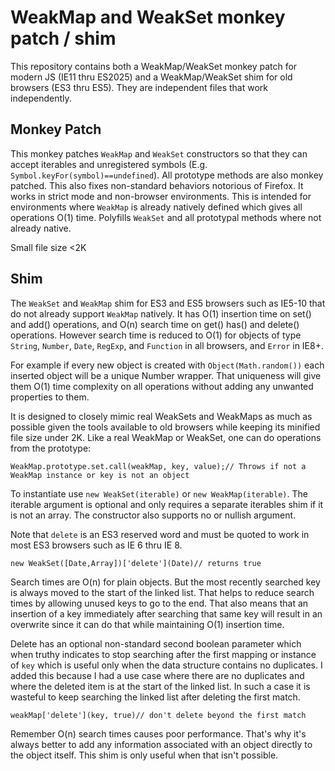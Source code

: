 # WeakMap and WeakSet monkey patch / shim

This repository contains both a WeakMap/WeakSet monkey patch for modern JS (IE11 thru ES2025) and a WeakMap/WeakSet shim for old browsers (ES3 thru ES5). They are independent files that work independently.

## Monkey Patch

This monkey patches `WeakMap` and `WeakSet` constructors so that they can accept iterables and unregistered symbols (E.g. `Symbol.keyFor(symbol)==undefined`). All prototype methods are also monkey patched. This also fixes non-standard behaviors notorious of Firefox. It works in strict mode and non-browser environments. This is intended for environments where `WeakMap` is already natively defined which gives all operations O(1) time. Polyfills `WeakSet` and all prototypal methods where not already native.

Small file size <2K

## Shim

The `WeakSet` and `WeakMap` shim for ES3 and ES5 browsers such as IE5-10 that do not already support `WeakMap` natively. It has O(1) insertion time on set() and add() operations, and O(n) search time on get() has() and delete() operations. However search time is reduced to O(1) for objects of type `String`, `Number`, `Date`, `RegExp`, and `Function` in all browsers, and `Error` in IE8+.

For example if every new object is created with `Object(Math.random())` each inserted object will be a unique Number wrapper. That uniqueness will give them O(1) time complexity on all operations without adding any unwanted properties to them.

It is designed to closely mimic real WeakSets and WeakMaps as much as possible given the tools available to old browsers while keeping its minified file size under 2K. Like a real WeakMap or WeakSet, one can do operations from the prototype:

    WeakMap.prototype.set.call(weakMap, key, value);// Throws if not a WeakMap instance or key is not an object

To instantiate use `new WeakSet(iterable)` or `new WeakMap(iterable)`. The iterable argument is optional and only requires a separate iterables shim if it is not an array. The constructor also supports no or nullish argument.

Note that `delete` is an ES3 reserved word and must be quoted to work in most ES3 browsers such as IE 6 thru IE 8.

    new WeakSet([Date,Array])['delete'](Date)// returns true

Search times are O(n) for plain objects. But the most recently searched key is always moved to the start of the linked list. That helps to reduce search times by allowing unused keys to go to the end. That also means that an insertion of a key immediately after searching that same key will result in an overwrite since it can do that while maintaining O(1) insertion time.

Delete has an optional non-standard second boolean parameter which when truthy indicates to stop searching after the first mapping or instance of `key` which is useful only when the data structure contains no duplicates. I added this because I had a use case where there are no duplicates and where the deleted item is at the start of the linked list. In such a case it is wasteful to keep searching the linked list after deleting the first match.

    weakMap['delete'](key, true)// don't delete beyond the first match

Remember O(n) search times causes poor performance. That's why it's always better to add any information associated with an object directly to the object itself. This shim is only useful when that isn't possible.
